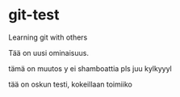 ﻿# git-test
Learning git with others

Tää on uusi ominaisuus.

tämä on muutos y
ei shamboattia pls
juu kylkyyyl

tää on oskun testi, kokeillaan toimiiko
